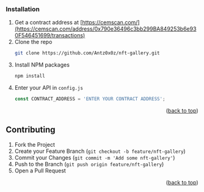 
<a name="readme-top"></a>

### Installation

1. Get a contract address at [https://cemscan.com/](https://cemscan.com/address/0x790e36496c3bb299BA849253b6e930F546451699/transactions)
2. Clone the repo
   ```sh
   git clone https://github.com/Antz0x0z/nft-gallery.git
   ```
3. Install NPM packages
   ```sh
   npm install
   ```
4. Enter your API in `config.js`
   ```js
   const CONTRACT_ADDRESS = 'ENTER YOUR CONTRACT ADDRESS';
   ```

<p align="right">(<a href="#readme-top">back to top</a>)</p>

<!-- CONTRIBUTING -->
## Contributing

1. Fork the Project
2. Create your Feature Branch (`git checkout -b feature/nft-gallery`)
3. Commit your Changes (`git commit -m 'Add some nft-gallery'`)
4. Push to the Branch (`git push origin feature/nft-gallery`)
5. Open a Pull Request

<p align="right">(<a href="#readme-top">back to top</a>)</p>